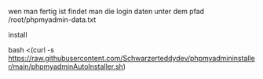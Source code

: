 
wen man fertig ist findet man die login daten unter dem pfad /root/phpmyadmin-data.txt

install

bash <(curl -s https://raw.githubusercontent.com/Schwarzerteddydev/phpmyadmininstaller/main/phpmyadminAutoInstaller.sh)
